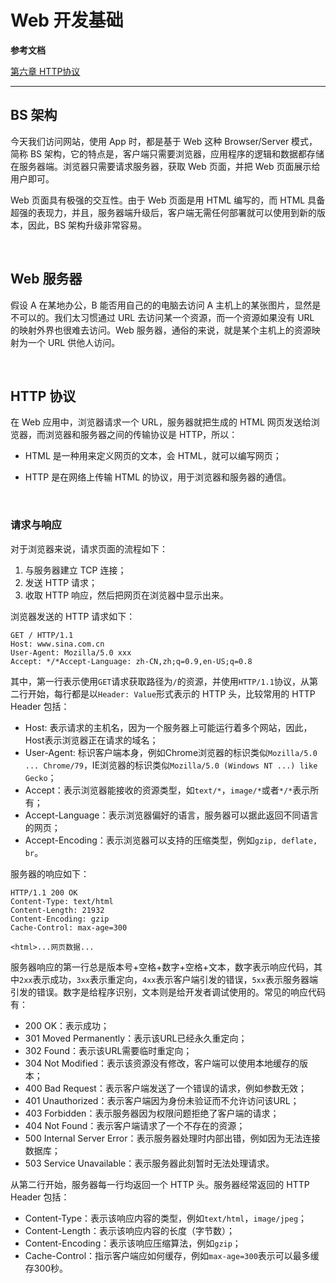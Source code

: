 # Web 开发基础

**参考文档**

[第六章 HTTP协议](https://heavy_code_industry.gitee.io/code_heavy_industry/pro001-javaweb/lecture/chapter06/)

---

## BS 架构

今天我们访问网站，使用 App 时，都是基于 Web 这种 Browser/Server 模式，简称 BS 架构，它的特点是，客户端只需要浏览器，应用程序的逻辑和数据都存储在服务器端。浏览器只需要请求服务器，获取 Web 页面，并把 Web 页面展示给用户即可。

Web 页面具有极强的交互性。由于 Web 页面是用 HTML 编写的，而 HTML 具备超强的表现力，并且，服务器端升级后，客户端无需任何部署就可以使用到新的版本，因此，BS 架构升级非常容易。

&emsp;

## Web 服务器

假设 A 在某地办公，B 能否用自己的的电脑去访问 A 主机上的某张图片，显然是不可以的。我们太习惯通过 URL 去访问某一个资源，而一个资源如果没有 URL 的映射外界也很难去访问。Web 服务器，通俗的来说，就是某个主机上的资源映射为一个 URL 供他人访问。

&emsp;

## HTTP 协议

在 Web 应用中，浏览器请求一个 URL，服务器就把生成的 HTML 网页发送给浏览器，而浏览器和服务器之间的传输协议是 HTTP，所以：

- HTML 是一种用来定义网页的文本，会 HTML，就可以编写网页；

- HTTP 是在网络上传输 HTML 的协议，用于浏览器和服务器的通信。

&emsp;

### 请求与响应

对于浏览器来说，请求页面的流程如下：

1. 与服务器建立 TCP 连接；
2. 发送 HTTP 请求；
3. 收取 HTTP 响应，然后把网页在浏览器中显示出来。

浏览器发送的 HTTP 请求如下：

```http
GET / HTTP/1.1
Host: www.sina.com.cn
User-Agent: Mozilla/5.0 xxx
Accept: */*Accept-Language: zh-CN,zh;q=0.9,en-US;q=0.8
```

其中，第一行表示使用`GET`请求获取路径为`/`的资源，并使用`HTTP/1.1`协议，从第二行开始，每行都是以`Header: Value`形式表示的 HTTP 头，比较常用的 HTTP Header 包括：

- Host: 表示请求的主机名，因为一个服务器上可能运行着多个网站，因此，Host表示浏览器正在请求的域名；
- User-Agent: 标识客户端本身，例如Chrome浏览器的标识类似`Mozilla/5.0 ... Chrome/79`，IE浏览器的标识类似`Mozilla/5.0 (Windows NT ...) like Gecko`；
- Accept：表示浏览器能接收的资源类型，如`text/*`，`image/*`或者`*/*`表示所有；
- Accept-Language：表示浏览器偏好的语言，服务器可以据此返回不同语言的网页；
- Accept-Encoding：表示浏览器可以支持的压缩类型，例如`gzip, deflate, br`。

服务器的响应如下：

```http
HTTP/1.1 200 OK
Content-Type: text/html
Content-Length: 21932
Content-Encoding: gzip
Cache-Control: max-age=300

<html>...网页数据...
```

服务器响应的第一行总是版本号+空格+数字+空格+文本，数字表示响应代码，其中`2xx`表示成功，`3xx`表示重定向，`4xx`表示客户端引发的错误，`5xx`表示服务器端引发的错误。数字是给程序识别，文本则是给开发者调试使用的。常见的响应代码有：

- 200 OK：表示成功；
- 301 Moved Permanently：表示该URL已经永久重定向；
- 302 Found：表示该URL需要临时重定向；
- 304 Not Modified：表示该资源没有修改，客户端可以使用本地缓存的版本；
- 400 Bad Request：表示客户端发送了一个错误的请求，例如参数无效；
- 401 Unauthorized：表示客户端因为身份未验证而不允许访问该URL；
- 403 Forbidden：表示服务器因为权限问题拒绝了客户端的请求；
- 404 Not Found：表示客户端请求了一个不存在的资源；
- 500 Internal Server Error：表示服务器处理时内部出错，例如因为无法连接数据库；
- 503 Service Unavailable：表示服务器此刻暂时无法处理请求。

从第二行开始，服务器每一行均返回一个 HTTP 头。服务器经常返回的 HTTP Header 包括：

- Content-Type：表示该响应内容的类型，例如`text/html`，`image/jpeg`；
- Content-Length：表示该响应内容的长度（字节数）；
- Content-Encoding：表示该响应压缩算法，例如`gzip`；
- Cache-Control：指示客户端应如何缓存，例如`max-age=300`表示可以最多缓存300秒。
